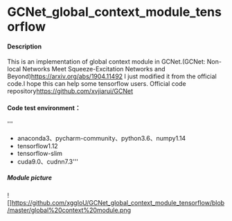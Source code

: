 # GCNet_global_context_module_tensorflow
#### Description
This is an implementation of global context module in GCNet.(GCNet: Non-local Networks Meet Squeeze-Excitation Networks and Beyond)<https://arxiv.org/abs/1904.11492> I just modified it from the official code.I hope this can help some tensorflow users.
Official code repository<https://github.com/xvjiarui/GCNet>
#### Code test environment：
'''
* anaconda3、pycharm-community、python3.6、numpy1.14
* tensorflow1.12
* tensorflow-slim
* cuda9.0、cudnn7.3'''
##### Module picture
![]<https://github.com/xggIoU/GCNet_global_context_module_tensorflow/blob/master/global%20context%20module.png>
